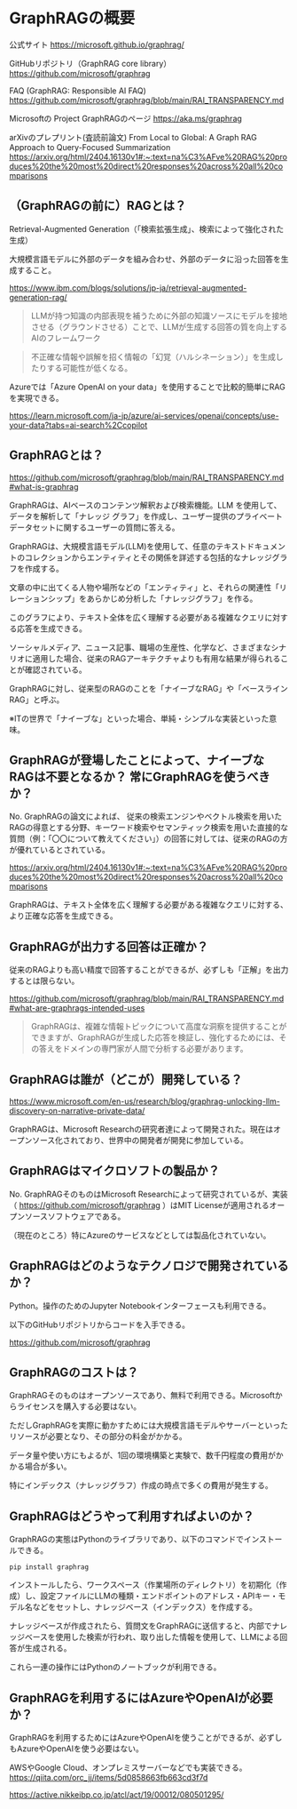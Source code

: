 # GraphRAGの概要

公式サイト
https://microsoft.github.io/graphrag/

GitHubリポジトリ（GraphRAG core library）
https://github.com/microsoft/graphrag

FAQ (GraphRAG: Responsible AI FAQ)
https://github.com/microsoft/graphrag/blob/main/RAI_TRANSPARENCY.md

Microsoftの Project GraphRAGのページ
https://aka.ms/graphrag

arXivのプレプリント(査読前論文) From Local to Global: A Graph RAG Approach to Query-Focused Summarization
https://arxiv.org/html/2404.16130v1#:~:text=na%C3%AFve%20RAG%20produces%20the%20most%20direct%20responses%20across%20all%20comparisons

## （GraphRAGの前に）RAGとは？

Retrieval-Augmented Generation（「検索拡張生成」、検索によって強化された生成）

大規模言語モデルに外部のデータを組み合わせ、外部のデータに沿った回答を生成すること。

https://www.ibm.com/blogs/solutions/jp-ja/retrieval-augmented-generation-rag/

> LLMが持つ知識の内部表現を補うために外部の知識ソースにモデルを接地させる（グラウンドさせる）ことで、LLMが生成する回答の質を向上するAIのフレームワーク

> 不正確な情報や誤解を招く情報の「幻覚（ハルシネーション）」を生成したりする可能性が低くなる。

Azureでは「Azure OpenAI on your data」を使用することで比較的簡単にRAGを実現できる。

https://learn.microsoft.com/ja-jp/azure/ai-services/openai/concepts/use-your-data?tabs=ai-search%2Ccopilot

## GraphRAGとは？

https://github.com/microsoft/graphrag/blob/main/RAI_TRANSPARENCY.md#what-is-graphrag

GraphRAGは、AIベースのコンテンツ解釈および検索機能。LLM を使用して、データを解析して「ナレッジ グラフ」を作成し、ユーザー提供のプライベート データセットに関するユーザーの質問に答える。

GraphRAGは、大規模言語モデル(LLM)を使用して、任意のテキストドキュメントのコレクションからエンティティとその関係を詳述する包括的なナレッジグラフを作成する。

文章の中に出てくる人物や場所などの「エンティティ」と、それらの関連性「リレーションシップ」をあらかじめ分析した「ナレッジグラフ」を作る。

このグラフにより、テキスト全体を広く理解する必要がある複雑なクエリに対する応答を生成できる。

ソーシャルメディア、ニュース記事、職場の生産性、化学など、さまざまなシナリオに適用した場合、従来のRAGアーキテクチャよりも有用な結果が得られることが確認されている。

GraphRAGに対し、従来型のRAGのことを「ナイーブなRAG」や「ベースラインRAG」と呼ぶ。

※ITの世界で「ナイーブな」といった場合、単純・シンプルな実装といった意味。

## GraphRAGが登場したことによって、ナイーブなRAGは不要となるか？ 常にGraphRAGを使うべきか？

No. GraphRAGの論文によれば、 従来の検索エンジンやベクトル検索を用いたRAGの得意とする分野、キーワード検索やセマンティック検索を用いた直接的な質問（例：「〇〇について教えてください」）の回答に対しては、従来のRAGの方が優れているとされている。

https://arxiv.org/html/2404.16130v1#:~:text=na%C3%AFve%20RAG%20produces%20the%20most%20direct%20responses%20across%20all%20comparisons

GraphRAGは、テキスト全体を広く理解する必要がある複雑なクエリに対する、より正確な応答を生成できる。

## GraphRAGが出力する回答は正確か？

従来のRAGよりも高い精度で回答することができるが、必ずしも「正解」を出力するとは限らない。

https://github.com/microsoft/graphrag/blob/main/RAI_TRANSPARENCY.md#what-are-graphrags-intended-uses

> GraphRAGは、複雑な情報トピックについて高度な洞察を提供することができますが、GraphRAGが生成した応答を検証し、強化するためには、その答えをドメインの専門家が人間で分析する必要があります。

## GraphRAGは誰が（どこが）開発している？

https://www.microsoft.com/en-us/research/blog/graphrag-unlocking-llm-discovery-on-narrative-private-data/

GraphRAGは、Microsoft Researchの研究者達によって開発された。現在はオープンソース化されており、世界中の開発者が開発に参加している。

## GraphRAGはマイクロソフトの製品か？

No. GraphRAGそのものはMicrosoft Researchによって研究されているが、実装（ https://github.com/microsoft/graphrag ）はMIT Licenseが適用されるオープンソースソフトウェアである。

（現在のところ）特にAzureのサービスなどとしては製品化されていない。

## GraphRAGはどのようなテクノロジで開発されているか？

Python。操作のためのJupyter Notebookインターフェースも利用できる。

以下のGitHubリポジトリからコードを入手できる。

https://github.com/microsoft/graphrag

## GraphRAGのコストは？

GraphRAGそのものはオープンソースであり、無料で利用できる。Microsoftからライセンスを購入する必要はない。

ただしGraphRAGを実際に動かすためには大規模言語モデルやサーバーといったリソースが必要となり、その部分の料金がかかる。

データ量や使い方にもよるが、1回の環境構築と実験で、数千円程度の費用がかかる場合が多い。

特にインデックス（ナレッジグラフ）作成の時点で多くの費用が発生する。


## GraphRAGはどうやって利用すればよいのか？

GraphRAGの実態はPythonのライブラリであり、以下のコマンドでインストールできる。

```
pip install graphrag
```

インストールしたら、ワークスペース（作業場所のディレクトリ）を初期化（作成）し、設定ファイルにLLMの種類・エンドポイントのアドレス・APIキー・モデル名などをセットし、ナレッジベース（インデックス）を作成する。

ナレッジベースが作成されたら、質問文をGraphRAGに送信すると、内部でナレッジベースを使用した検索が行われ、取り出した情報を使用して、LLMによる回答が生成される。

これら一連の操作にはPythonのノートブックが利用できる。

## GraphRAGを利用するにはAzureやOpenAIが必要か？

GraphRAGを利用するためにはAzureやOpenAIを使うことができるが、必ずしもAzureやOpenAIを使う必要はない。

AWSやGoogle Cloud、オンプレミスサーバーなどでも実装できる。
https://qiita.com/orc_jj/items/5d0858663fb663cd3f7d

https://active.nikkeibp.co.jp/atcl/act/19/00012/080501295/
